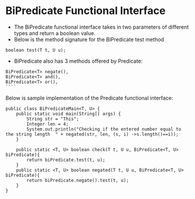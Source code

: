 # BiPredicate Functional Interface

 - The BiPredicate functional interface takes in two parameters of different types and return a boolean value. 
 - Below is the method signature for the BiPredicate test method
~~~~
boolean test(T t, U u);
~~~~
 - BiPredicate also has 3 methods offered by Predicate: 
~~~~
BiPredicate<T> negate(),
BiPredicate<T> and(),
BiPredicate<T> or(),
````
~~~~

Below is sample implementation of the Predicate functional interface:
~~~
public class BiPredicateMain<T, U> {
    public static void main(String[] args) {
        String str = "This";
        Integer len = 4;
        System.out.println("Checking if the entered number equal to the string length  " + negated(str, len, (s, i) ->s.length()==i));
    }

    public static <T, U> boolean check(T t, U u, BiPredicate<T, U> biPredicate){
        return biPredicate.test(t, u);
    }
    public static <T, U> boolean negated(T t, U u, BiPredicate<T, U> biPredicate){
        return biPredicate.negate().test(t, u);
    }
}
~~~
